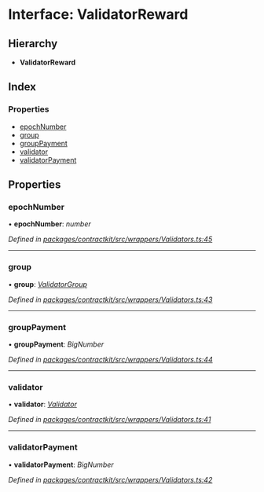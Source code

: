 # Interface: ValidatorReward

## Hierarchy

* **ValidatorReward**

## Index

### Properties

* [epochNumber](_wrappers_validators_.validatorreward.md#epochnumber)
* [group](_wrappers_validators_.validatorreward.md#group)
* [groupPayment](_wrappers_validators_.validatorreward.md#grouppayment)
* [validator](_wrappers_validators_.validatorreward.md#validator)
* [validatorPayment](_wrappers_validators_.validatorreward.md#validatorpayment)

## Properties

###  epochNumber

• **epochNumber**: *number*

*Defined in [packages/contractkit/src/wrappers/Validators.ts:45](https://github.com/celo-org/celo-monorepo/blob/6049da1fa/packages/contractkit/src/wrappers/Validators.ts#L45)*

___

###  group

• **group**: *[ValidatorGroup](_wrappers_validators_.validatorgroup.md)*

*Defined in [packages/contractkit/src/wrappers/Validators.ts:43](https://github.com/celo-org/celo-monorepo/blob/6049da1fa/packages/contractkit/src/wrappers/Validators.ts#L43)*

___

###  groupPayment

• **groupPayment**: *BigNumber*

*Defined in [packages/contractkit/src/wrappers/Validators.ts:44](https://github.com/celo-org/celo-monorepo/blob/6049da1fa/packages/contractkit/src/wrappers/Validators.ts#L44)*

___

###  validator

• **validator**: *[Validator](_wrappers_validators_.validator.md)*

*Defined in [packages/contractkit/src/wrappers/Validators.ts:41](https://github.com/celo-org/celo-monorepo/blob/6049da1fa/packages/contractkit/src/wrappers/Validators.ts#L41)*

___

###  validatorPayment

• **validatorPayment**: *BigNumber*

*Defined in [packages/contractkit/src/wrappers/Validators.ts:42](https://github.com/celo-org/celo-monorepo/blob/6049da1fa/packages/contractkit/src/wrappers/Validators.ts#L42)*
